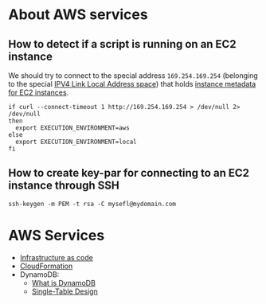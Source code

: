 # About AWS services

## How to detect if a script is running on an EC2 instance

We should try to connect to the special address `169.254.169.254` (belonging to the special [IPV4 Link Local Address space](https://en.wikipedia.org/wiki/Link-local_address)) that holds [instance metadata for EC2 instances](https://docs.aws.amazon.com/AWSEC2/latest/UserGuide/instancedata-data-retrieval.html).

```shell script
if curl --connect-timeout 1 http://169.254.169.254 > /dev/null 2> /dev/null
then
  export EXECUTION_ENVIRONMENT=aws
else
  export EXECUTION_ENVIRONMENT=local
fi
```

## How to create key-par for connecting to an EC2 instance through SSH
```shell script
ssh-keygen -m PEM -t rsa -C mysefl@mydomain.com
```

# AWS Services
* [Infrastructure as code](https://jennapederson.com/blog/2021/4/2/what-is-infrastructure-as-code/)
* [CloudFormation](https://jennapederson.com/blog/2021/5/10/introduction-to-aws-cloudformation/)
* DynamoDB:  
  * [What is DynamoDB](https://www.dynamodbguide.com/what-is-dynamo-db)
  * [Single-Table Design](https://www.alexdebrie.com/posts/dynamodb-single-table/)
